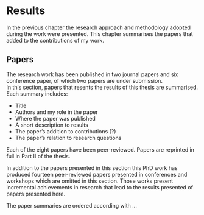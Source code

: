 
# Results

In the previous chapter the research approach and methodology adopted during the work were presented. This chapter summarises the papers that added to the contributions of my work. 

## Papers

The research work has been published in two journal papers and six conference paper, of which two papers are under submission. 	
In this section, papers that resents the results of this thesis are summarised. Each summary includes:

* Title
* Authors and my role in the paper
* Where the paper was published 
* A short description to results
* The paper’s addition to contributions (?)
* The paper’s relation to research questions

Each of the eight papers have been peer-reviewed. Papers are reprinted in full in Part II of the thesis. 

In addition to the papers presented in this section this PhD work has produced fourteen peer-reviewed papers presented in conferences and workshops which are omitted in this section. Those works present incremental achievements in research that lead to the results presented of papers presented here. 

The paper summaries are ordered according with …


